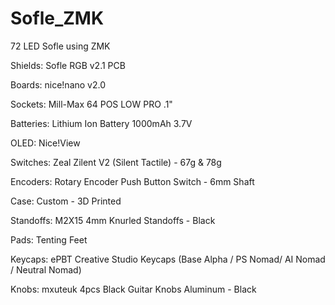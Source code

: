 # Sofle_ZMK

72 LED Sofle using ZMK

Shields: Sofle RGB v2.1 PCB

Boards: nice!nano v2.0

Sockets: Mill-Max 64 POS LOW PRO .1"

Batteries: Lithium Ion Battery 1000mAh 3.7V

OLED: Nice!View

Switches: Zeal Zilent V2 (Silent Tactile) - 67g & 78g

Encoders: Rotary Encoder Push Button Switch - 6mm Shaft

Case: Custom - 3D Printed 

Standoffs: M2X15 4mm Knurled Standoffs - Black

Pads: Tenting Feet

Keycaps: ePBT Creative Studio Keycaps (Base Alpha / PS Nomad/ AI Nomad / Neutral Nomad)

Knobs: mxuteuk 4pcs Black Guitar Knobs Aluminum - Black
